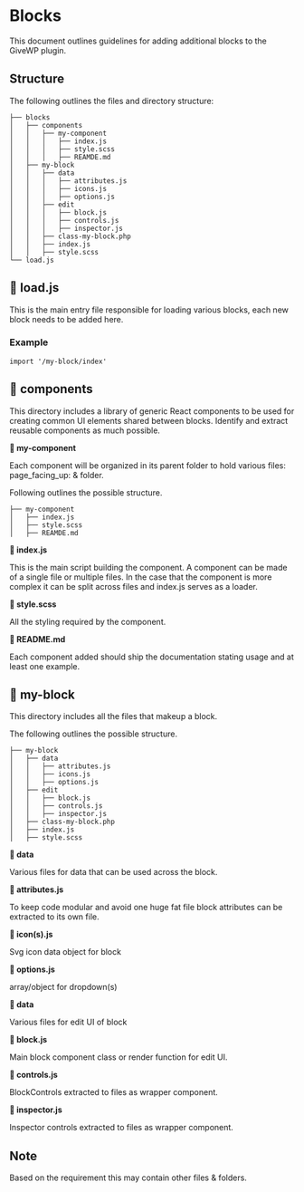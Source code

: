 Blocks
=======

This document outlines guidelines for adding additional blocks to the GiveWP plugin.

## Structure

The following outlines the files and directory structure:

```
├── blocks
│   ├── components
│   │   ├── my-component
│   │   │   ├── index.js
│   │   │   ├── style.scss
│   │   │   ├── REAMDE.md                
│   ├── my-block
│   │   ├── data
│   │   │   ├── attributes.js
│   │   │   ├── icons.js
│   │   │   ├── options.js
│   │   ├── edit
│   │   │   ├── block.js
│   │   │   ├── controls.js
│   │   │   ├── inspector.js
│   │   ├── class-my-block.php
│   │   ├── index.js
│   │   ├── style.scss
└── load.js
```

## :page_facing_up: load.js

This is the main entry file responsible for loading various blocks, each new block needs to be added here.

### Example

```
import '/my-block/index'
```  

## :open_file_folder:  components

This directory includes a library of generic React components to be used for creating common UI elements shared between blocks. Identify and extract reusable components as much possible.

**:open_file_folder: my-component** 

Each component will be organized in its parent folder to hold various files: page_facing_up: & folder.

Following outlines the possible structure.

```
├── my-component
│   ├── index.js
│   ├── style.scss
│   ├── REAMDE.md  
```

**:page_facing_up: index.js**

This is the main script building the component. A component can be made of a single file or multiple files.
In the case that the component is more complex it can be split across files and index.js serves as a loader.

**:page_facing_up: style.scss**

All the styling required by the component.

**:page_facing_up: README.md**

Each component added should ship the documentation stating usage and at least one example.

## :open_file_folder: my-block

This directory includes all the files that makeup a block.

The following outlines the possible structure.

```
├── my-block
│   ├── data
│   │   ├── attributes.js
│   │   ├── icons.js
│   │   ├── options.js
│   ├── edit
│   │   ├── block.js
│   │   ├── controls.js
│   │   ├── inspector.js
│   ├── class-my-block.php
│   ├── index.js
│   ├── style.scss 
```

**:open_file_folder: data**

Various files for data that can be used across the block. 

**:page_facing_up: attributes.js**

To keep code modular and avoid one huge fat file block attributes can be extracted to its own file.

**:page_facing_up: icon(s).js**

Svg icon data object for block 

**:page_facing_up: options.js**

array/object for dropdown(s)

**:open_file_folder: data**

Various files for edit UI of block

**:page_facing_up: block.js**

Main block component class or render function for edit UI.

**:page_facing_up: controls.js**

BlockControls extracted to files as wrapper component.

**:page_facing_up: inspector.js**

Inspector controls extracted to files as wrapper component.

## Note

Based on the requirement this may contain other files & folders.
